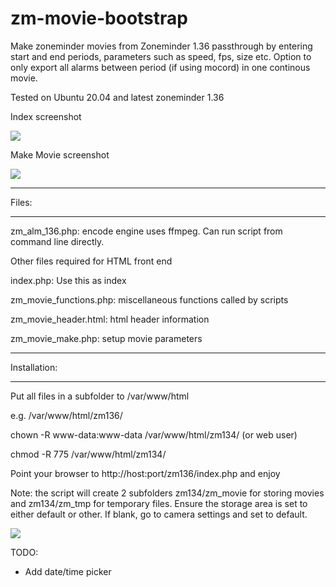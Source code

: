 # zm-movie-bootstrap

Make zoneminder movies from Zoneminder 1.36 passthrough
by entering start and end periods, parameters such as speed, fps, size etc.
Option to only export all alarms between period (if using mocord) in one continous movie.

Tested on Ubuntu 20.04 and latest zoneminder 1.36

Index screenshot

![](https://github.com/lbdc/zm_movie_bootstrap/blob/master/Index.png)

Make Movie screenshot

![](https://github.com/lbdc/zm_movie_bootstrap/blob/master/Make_movie.png)
*************
Files:
*************
zm_alm_136.php: encode engine uses ffmpeg. Can run script from command line directly.

Other files required for HTML front end

index.php: Use this as index

zm_movie_functions.php: miscellaneous functions called by scripts

zm_movie_header.html: html header information

zm_movie_make.php: setup movie parameters
*************
Installation:
*************
Put all files in a subfolder to /var/www/html

e.g. /var/www/html/zm136/

chown -R www-data:www-data /var/www/html/zm134/ (or web user)

chmod -R 775 /var/www/html/zm134/

Point your browser to http://host:port/zm136/index.php and enjoy

Note: the script will create 2 subfolders zm134/zm_movie for storing movies and zm134/zm_tmp for temporary files.
Ensure the storage area is set to either default or other. If blank, go to camera settings and set to default.

![](https://github.com/lbdc/zm_movie_bootstrap/blob/master/storage.png)

TODO:
- Add date/time picker

